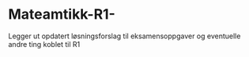 # Mateamtikk-R1-
Legger ut opdatert løsningsforslag til eksamensoppgaver og eventuelle andre ting koblet til R1
